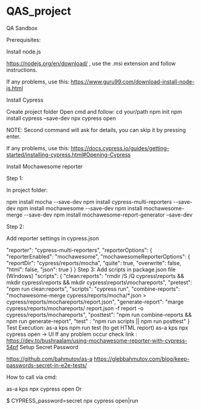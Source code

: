 # QAS_project

QA Sandbox

Prerequisites:

Install node.js 

https://nodejs.org/en/download/ , use the .msi extension and follow instructions.

If any problems, use this: https://www.guru99.com/download-install-node-js.html 

Install Cypress

 Create project folder 
 Open cmd and follow:
        cd your/path
        npm init 
        npm install cypress –save-dev
        npx cypress open

NOTE: Second command will ask for details, you can skip it by pressing enter.

If any problems, use this: https://docs.cypress.io/guides/getting-started/installing-cypress.html#Opening-Cypress

Install Mochawesome reporter

Step 1:

In project folder:

npm install mocha --save-dev
npm install cypress-multi-reporters --save-dev
npm install mochawesome --save-dev
npm install mochawesome-merge --save-dev
npm install mochawesome-report-generator –save-dev

Step 2:

Add reporter settings in cypress.json

"reporter": "cypress-multi-reporters",
    "reporterOptions": {
        "reporterEnabled": "mochawesome",
        "mochawesomeReporterOptions": {
            "reportDir": "cypress/reports/mocha",
            "quite": true,
            "overwrite": false,
            "html": false,
            "json": true
        }
    }
Step 3:
Add scripts in package.json file (Windows)
"scripts": {
    "clean:reports": "rmdir /S /Q cypress\\reports && mkdir cypress\\reports 
         && mkdir cypress\\reports\\mochareports",
    "pretest": "npm run clean:reports",
    "scripts": "cypress run",
    "combine-reports": "mochawesome-merge
         cypress/reports/mocha/*.json > cypress/reports/mochareports/report.json",
    "generate-report": "marge cypress/reports/mochareports/
         report.json -f report -o cypress/reports/mochareports",
    "posttest": "npm run combine-reports && npm run generate-report",
    "test" : "npm run scripts || npm run posttest"
  }
Test Execution:
as-a kps npm run test (to get HTML report)
as-a kps npx cypress open → UI
If any problem occur check link : https://dev.to/bushraalam/using-mochawesome-reporter-with-cypress-54pf 
Setup Secret Password

https://github.com/bahmutov/as-a
https://glebbahmutov.com/blog/keep-passwords-secret-in-e2e-tests/

How to call via cmd: 

as-a kps npx cypress open
 Or

$ CYPRESS_password=secret npx cypress open|run










